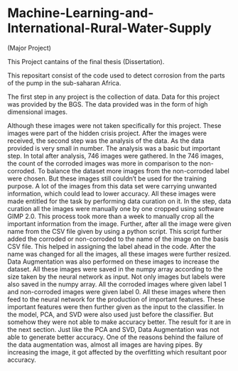 # Machine-Learning-and-International-Rural-Water-Supply
(Major Project)

This Project cantains of the final thesis (Dissertation). 

This repositart consist of the code used to detect corrosion from the parts of the pump in the sub-saharan Africa.

The first step in any project is the collection of data. Data for this project was
provided by the BGS. The data provided was in the form of high dimensional images. 




Although these images were not taken specifically for this project. These images were part of the hidden crisis project. After the images were received, the second step was the analysis of the data. As the data provided is very small in number. The analysis was a basic but important step. In total after analysis, 746 images were gathered. In the 746 images, the count of the corroded images was more in comparison to the non-corroded. To balance the dataset more images from the non-corroded label were chosen. But these images still couldn’t be used for the training purpose. A lot of the images from this data set were carrying unwanted information, which could lead to lower accuracy. All these images were made entitled for the task by performing data curation on it. In the step, data curation all the images were manually one by one cropped using software GIMP 2.0. This process took more than a week to manually crop all the important information from the image. Further, after all the image were given name from the CSV file given by using a python script. This script further added the corroded or non-corroded to the name of the image on the basis CSV file. This helped in assigning the label ahead in the code. After the name was changed for all the images, all these images were further resized. Data Augmentation was also performed on these images to increase the dataset. All these images were saved in the numpy array according to the size taken by the neural network as input. Not only images but labels were also saved in the numpy array. All the corroded images where given label 1 and non-corroded images were given label 0. All these images where then feed to the neural network for the production of important features. These important features were then further given as the input to the classifier. In the model, PCA, and SVD were also used just before the classifier. But somehow they were not able to make accuracy better. The result for it are in the next section. Just like the PCA and SVD, Data Augmentation was not able to generate better accuracy. One of the reasons behind the failure of the data augmentation was, almost all images are having pipes. By increasing the image, it got affected by the overfitting which resultant poor accuracy.
